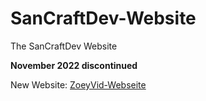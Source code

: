 # SanCraftDev-Website

The SanCraftDev Website

**November 2022 discontinued** 

New Website: [ZoeyVid-Webseite](https://github.com/ZoeyVid/ZoeyVid-Webseite)

